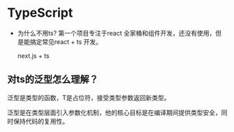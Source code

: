 # TypeScript 

- 为什么不用ts?
    第一个项目专注于react 全家桶和组件开发，还没有使用，但是能搞定常见react + ts 开发。

    next.js + ts 

## 对ts的泛型怎么理解？

泛型是类型的函数，T是占位符，接受类型参数返回新类型。

泛型是在类型层面引入参数化机制，他的核心目标是在编译期间提供类型安全，同时保持代码的复用性。

